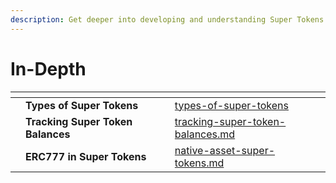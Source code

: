 ```yaml
---
description: Get deeper into developing and understanding Super Tokens
---
```


# In-Depth

<table data-view="cards"><thead><tr><th></th><th></th><th></th><th data-hidden data-card-target data-type="content-ref"></th></tr></thead><tbody><tr><td></td><td><strong>Types of Super Tokens</strong></td><td></td><td><a href="types-of-super-tokens/">types-of-super-tokens</a></td></tr><tr><td></td><td><strong>Tracking Super Token Balances</strong></td><td></td><td><a href="tracking-super-token-balances.md">tracking-super-token-balances.md</a></td></tr><tr><td><strong></strong></td><td><strong>ERC777 in Super Tokens</strong></td><td></td><td><a href="types-of-super-tokens/native-asset-super-tokens.md">native-asset-super-tokens.md</a></td></tr></tbody></table>
